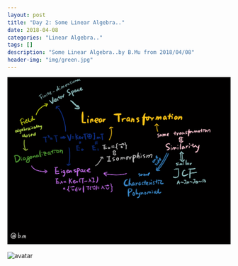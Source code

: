 ```yaml
---
layout: post
title: "Day 2: Some Linear Algebra.."
date: 2018-04-08
categories: "Linear Algebra.."
tags: []
description: "Some Linear Algebra..by B.Mu from 2018/04/08"
header-img: "img/green.jpg"
---
```


![avatar](/img/la1.jpg)


![avatar](/img/la2.jpg)